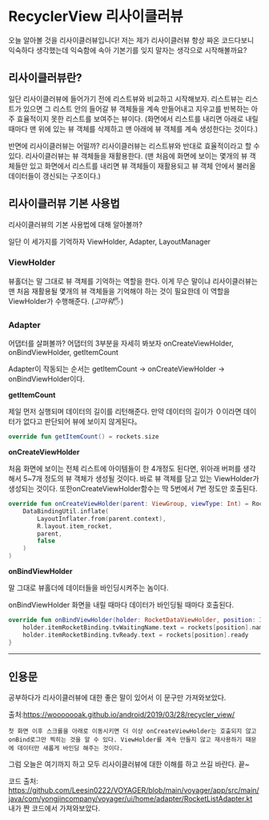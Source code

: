 # RecyclerView 리사이클러뷰

오늘 알아볼 것을 리사이클러뷰입니다! 저는 제가 리사이클러뷰 항상 짜온 코드다보니 익숙하다 생각했는데 익숙함에 속아 기본기를 잊지 말자는 생각으로 시작해볼까요?



## 리사이클러뷰란?

일단 리사이클러뷰에 들어가기 전에 리스트뷰와 비교하고 시작해보자. 리스트뷰는 리스트가 있으면 그 리스트 안의 들어갈 뷰 객체들을 계속 만들어내고 지우고를 반복하는 아주 효율적이지 못한 리스트를 보여주는 뷰이다. (화면에서 리스트를 내리면 아래로 내릴 때마다 맨 위에 있는 뷰 객체를 삭제하고 맨 아래에 뷰 객체를 계속 생성한다는 것이다.) 

반면에 리사이클러뷰는 어떨까? 리사이클러뷰는 리스트뷰와 반대로 효율적이라고 할 수 있다. 리사이클러뷰는 뷰 객체들을 재활용한다. (맨 처음에 화면에 보이는 몇개의 뷰 객체들만 있고 화면에서 리스트를 내리면 뷰 객체들이 재활용되고 뷰 객체 안에서 불러올 데이터들이 갱신되는 구조이다.)



## 리사이클러뷰 기본 사용법

리사이클러뷰의 기본 사용법에 대해 알아볼까?

일단 이 세가지를 기억하자 ViewHolder, Adapter, LayoutManager



### ViewHolder

뷰홀더는 말 그대로 뷰 객체를 기억하는 역할을 한다. 이게 무슨 말이냐 리사이클러뷰는 맨 처음  재활용될 몇개의 뷰 객체들을 기억해야 하는 것이 필요한데 이 역할을 ViewHolder가 수행해준다. (*고마워*🖐️)

### Adapter

어댑터를 살펴볼까? 어댑터의 3부분을 자세히 봐보자 onCreateViewHolder, onBindViewHolder, getItemCount

Adapter이 작동되는 순서는 getItemCount -> onCreateViewHolder -> onBindViewHolder이다.

**getItemCount**

제일 먼저 실행되며 데이터의 길이를 리턴해준다. 만약 데이터의 길이가 ０이라면 데이터가 없다고 판단되어 뷰에 보이지 않게된다。

```kotlin
override fun getItemCount() = rockets.size
```

**onCreateViewHolder**

처음 화면에 보이는 전체 리스트에 아이템들이 한 4개정도 된다면, 위아래 버퍼를 생각해서 5~7개 정도의 뷰 객체가 생성될 것이다. 바로 뷰 객체를 담고 있는 ViewHolder가 생성되는 것이다. 또한onCreateViewHolder함수는 딱 5번에서 7번 정도만 호출된다.

```kotlin
override fun onCreateViewHolder(parent: ViewGroup, viewType: Int) = RocketDataViewHolder(
    DataBindingUtil.inflate(
        LayoutInflater.from(parent.context),
        R.layout.item_rocket,
        parent,
        false
    )
)
```

**onBindViewHolder**

말 그대로 뷰홀더에 데이터들을 바인딩시켜주는 놈이다.

onBindViewHolder 화면을 내릴 때마다 데이터가 바인딩될 때마다 호출된다.

```kotlin
override fun onBindViewHolder(holder: RocketDataViewHolder, position: Int) {
    holder.itemRocketBinding.tvWaitingName.text = rockets[position].name
    holder.itemRocketBinding.tvReady.text = rockets[position].ready
}
```



----------------------------------------------------

## 인용문

공부하다가 리사이클러뷰에 대한 좋은 말이 있어서 이 문구만 가져와보았다. 

출처:https://wooooooak.github.io/android/2019/03/28/recycler_view/

```apl
첫 화면 이후 스크롤을 아래로 이동시키면 더 이상 onCreateViewHolder는 호출되지 않고 onBind로그만 찍히는 것을 알 수 있다. ViewHolder를 계속 만들지 않고 재사용하기 때문에 데이터만 새롭게 바인딩 해주는 것이다.
```



그럼 오늘은 여기까지 하고 모두 리사이클러뷰에 대한 이해를 하고 쓰길 바란다. 끝~

코드 출처: https://github.com/Leesin0222/VOYAGER/blob/main/voyager/app/src/main/java/com/yongjincompany/voyager/ui/home/adapter/RocketListAdapter.kt
내가 짠 코드에서 가져와보았다.




